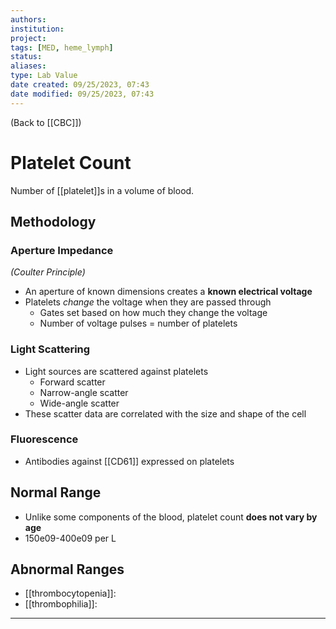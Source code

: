 ```yaml
---
authors: 
institution: 
project: 
tags: [MED, heme_lymph]
status: 
aliases: 
type: Lab Value
date created: 09/25/2023, 07:43
date modified: 09/25/2023, 07:43
---
```


(Back to [[CBC]])

# Platelet Count

Number of [[platelet]]s in a volume of blood.

## Methodology
### Aperture Impedance
_(Coulter Principle)_
- An aperture of known dimensions creates a **known electrical voltage**
- Platelets _change_ the voltage when they are passed through
	- Gates set based on how much they change the voltage
	- Number of voltage pulses = number of platelets
### Light Scattering
- Light sources are scattered against platelets
	- Forward scatter
	- Narrow-angle scatter
	- Wide-angle scatter
- These scatter data are correlated with the size and shape of the cell
### Fluorescence
- Antibodies against [[CD61]] expressed on platelets
## Normal Range
- Unlike some components of the blood, platelet count **does not vary by age**
- 150e09-400e09 per L
## Abnormal Ranges
- [[thrombocytopenia]]: 
- [[thrombophilia]]: 

---
